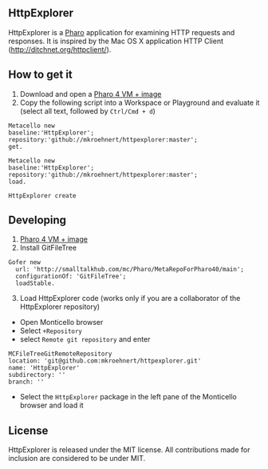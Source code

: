 HttpExplorer
----

HttpExplorer is a [Pharo](http://pharo.org) application for examining HTTP requests and responses.
It is inspired by the Mac OS X application HTTP Client (http://ditchnet.org/httpclient/).

How to get it
----

1. Download and open a [Pharo 4 VM + image](http://pharo.org/download)
2. Copy the following script into a Workspace or Playground and evaluate it (select all text, followed by `Ctrl/Cmd + d`)
  
  ```
Metacello new
baseline:'HttpExplorer';
repository:'github://mkroehnert/httpexplorer:master';
get.

Metacello new
baseline:'HttpExplorer';
repository:'github://mkroehnert/httpexplorer:master';
load.

HttpExplorer create
```


Developing
----

1. [Pharo 4 VM + image](http://pharo.org/download)
2. Install GitFileTree
  
  ```
Gofer new
    url: 'http://smalltalkhub.com/mc/Pharo/MetaRepoForPharo40/main';
    configurationOf: 'GitFileTree';
    loadStable.
```

3. Load HttpExplorer code (works only if you are a collaborator of the HttpExplorer repository)
  
  * Open Monticello browser
  * Select `+Repository`
  * select `Remote git repository` and enter
  ```
MCFileTreeGitRemoteRepository
  location: 'git@github.com:mkroehnert/httpexplorer.git'
  name: 'HttpExplorer'
  subdirectory: ''
  branch: ''
```
  * Select the `HttpExplorer` package in the left pane of the Monticello browser and load it


License
----

HttpExplorer is released under the MIT license. All contributions made for inclusion are considered to be under MIT.

